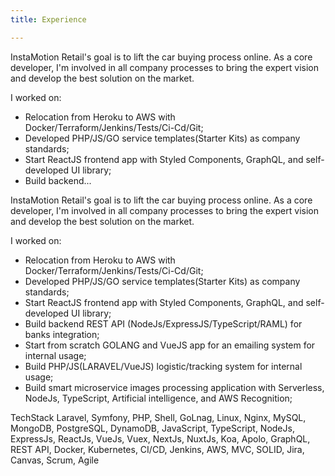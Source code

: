 ```yaml
---
title: Experience

---
```


InstaMotion Retail's goal is to lift the car buying process online. As a core developer, I'm involved in all company processes to bring the expert vision and develop the best solution on the market.

I worked on:
- Relocation from Heroku to AWS with Docker/Terraform/Jenkins/Tests/Ci-Cd/Git;
- Developed PHP/JS/GO service templates(Starter Kits) as company standards;
- Start ReactJS frontend app with Styled Components, GraphQL, and self-developed UI library;
- Build backend...

InstaMotion Retail's goal is to lift the car buying process online. As a core developer, I'm involved in all company processes to bring the expert vision and develop the best solution on the market.

I worked on:
- Relocation from Heroku to AWS with Docker/Terraform/Jenkins/Tests/Ci-Cd/Git;
- Developed PHP/JS/GO service templates(Starter Kits) as company standards;
- Start ReactJS frontend app with Styled Components, GraphQL, and self-developed UI library;
- Build backend REST API (NodeJs/ExpressJS/TypeScript/RAML) for banks integration;
- Start from scratch GOLANG and VueJS app for an emailing system for internal usage;
- Build PHP/JS(LARAVEL/VueJS) logistic/tracking system for internal usage;
- Build smart microservice images processing application with Serverless, NodeJs, TypeScript, Artificial intelligence, and AWS Recognition;

TechStack
Laravel, Symfony, PHP, Shell, GoLnag, Linux, Nginx, MySQL, MongoDB, PostgreSQL, DynamoDB, JavaScript, TypeScript, NodeJs, ExpressJs, ReactJs, VueJs, Vuex, NextJs, NuxtJs, Koa, Apolo, GraphQL, REST API, Docker, Kubernetes, CI/CD, Jenkins, AWS, MVC, SOLID, Jira, Canvas, Scrum, Agile
